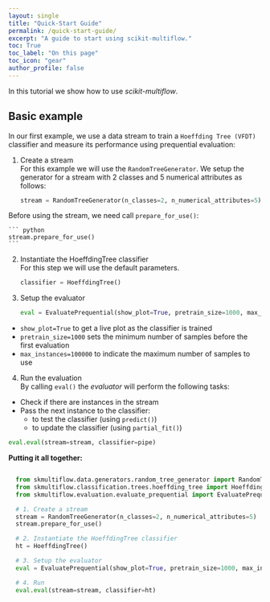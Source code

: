 ```yaml
---
layout: single
title: "Quick-Start Guide"
permalink: /quick-start-guide/
excerpt: "A guide to start using scikit-multiflow."
toc: True
toc_label: "On this page"
toc_icon: "gear"
author_profile: false
---
```


In this tutorial we show how to use *scikit-multiflow*.

## Basic example

In our first example, we use a data stream to train a `Hoeffding Tree
(VFDT)` classifier and measure its performance using prequential evaluation:

1. Create a stream  
For this example we will use the `RandomTreeGenerator`. We setup the
generator for a stream with 2 classes and 5 numerical attributes as follows:

    ``` python
    stream = RandomTreeGenerator(n_classes=2, n_numerical_attributes=5)
    ```
Before using the stream, we need call `prepare_for_use()`:

    ``` python
    stream.prepare_for_use()
    ```

2. Instantiate the HoeffdingTree classifier  
For this step we will use the default parameters.

    ``` python
    classifier = HoeffdingTree()
    ```

3. Setup the evaluator  
    ``` python
    eval = EvaluatePrequential(show_plot=True, pretrain_size=1000, max_instances=100000)
    ```  
  * `show_plot=True` to get a live plot as the classifier is trained
  * `pretrain_size=1000` sets the minimum number of samples before the first evaluation
  * `max_instances=100000` to indicate the maximum number of samples to use

4. Run the evaluation  
By calling `eval()` the *evaluator* will perform the following tasks:

* Check if there are instances in the stream
* Pass the next instance to the classifier:
  - to test the classifier (using `predict()`)
  - to update the classifier (using `partial_fit()`)

``` python
eval.eval(stream=stream, classifier=pipe)
```

**Putting it all together:**

``` python

  from skmultiflow.data.generators.random_tree_generator import RandomTreeGenerator
  from skmultiflow.classification.trees.hoeffding_tree import HoeffdingTree
  from skmultiflow.evaluation.evaluate_prequential import EvaluatePrequential

  # 1. Create a stream
  stream = RandomTreeGenerator(n_classes=2, n_numerical_attributes=5)
  stream.prepare_for_use()

  # 2. Instantiate the HoeffdingTree classifier
  ht = HoeffdingTree()

  # 3. Setup the evaluator
  eval = EvaluatePrequential(show_plot=True, pretrain_size=1000, max_instances=100000)

  # 4. Run
  eval.eval(stream=stream, classifier=ht)

```
